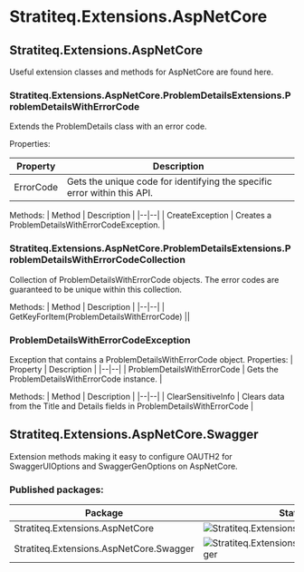 # Stratiteq.Extensions.AspNetCore

## Stratiteq.Extensions.AspNetCore 
Useful extension classes and methods for AspNetCore are found here.

### Stratiteq.Extensions.AspNetCore.ProblemDetailsExtensions.ProblemDetailsWithErrorCode
Extends the ProblemDetails class with an error code.

Properties:

| Property | Description |
|--|--|
| ErrorCode | Gets the unique code for identifying the specific error within this API. |

Methods:
| Method | Description |
|--|--|
| CreateException | Creates a ProblemDetailsWithErrorCodeException. |

### Stratiteq.Extensions.AspNetCore.ProblemDetailsExtensions.ProblemDetailsWithErrorCodeCollection
Collection of ProblemDetailsWithErrorCode objects. The error codes are guaranteed to be unique within this collection.

Methods:
| Method | Description |
|--|--|
| GetKeyForItem(ProblemDetailsWithErrorCode) ||

### ProblemDetailsWithErrorCodeException
Exception that contains a ProblemDetailsWithErrorCode object.
Properties:
| Property | Description |
|--|--|
| ProblemDetailsWithErrorCode | Gets the ProblemDetailsWithErrorCode instance. |

Methods:
| Method | Description |
|--|--|
| ClearSensitiveInfo | Clears data from the Title and Details fields in ProblemDetailsWithErrorCode |


## Stratiteq.Extensions.AspNetCore.Swagger
Extension methods making it easy to configure OAUTH2 for SwaggerUIOptions and SwaggerGenOptions on AspNetCore. 

### Published packages:

| Package | Status |
|--|--|
| Stratiteq.Extensions.AspNetCore | ![Stratiteq.Extensions.AspNetCore](https://stratiteq.vsrm.visualstudio.com/_apis/public/Release/badge/d18068de-fc0c-46b1-b3f2-f47df6b804d8/6/6) |
|Stratiteq.Extensions.AspNetCore.Swagger  | ![Stratiteq.Extensions.AspNetCore.Swagger](https://stratiteq.vsrm.visualstudio.com/_apis/public/Release/badge/d18068de-fc0c-46b1-b3f2-f47df6b804d8/7/7) |
